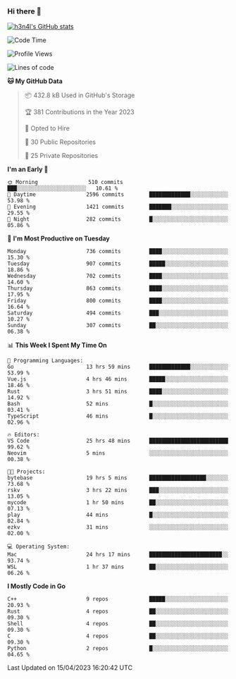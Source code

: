 ### Hi there 👋

[![h3n4l's GitHub stats](https://github-readme-stats.vercel.app/api?username=h3n4l&count_private=true&show_icons=true&theme=radical)](https://github.com/h3n4l/github-readme-stats)

<!--START_SECTION:waka-->
![Code Time](http://img.shields.io/badge/Code%20Time-1%2C131%20hrs%2023%20mins-blue)

![Profile Views](http://img.shields.io/badge/Profile%20Views-1-blue)

![Lines of code](https://img.shields.io/badge/From%20Hello%20World%20I%27ve%20Written-2.7%20million%20lines%20of%20code-blue)

**🐱 My GitHub Data** 

> 📦 432.8 kB Used in GitHub's Storage 
 > 
> 🏆 381 Contributions in the Year 2023
 > 
> 💼 Opted to Hire
 > 
> 📜 30 Public Repositories 
 > 
> 🔑 25 Private Repositories 
 > 
**I'm an Early 🐤** 

```text
🌞 Morning                510 commits         ███░░░░░░░░░░░░░░░░░░░░░░   10.61 % 
🌆 Daytime                2596 commits        █████████████░░░░░░░░░░░░   53.98 % 
🌃 Evening                1421 commits        ███████░░░░░░░░░░░░░░░░░░   29.55 % 
🌙 Night                  282 commits         █░░░░░░░░░░░░░░░░░░░░░░░░   05.86 % 
```
📅 **I'm Most Productive on Tuesday** 

```text
Monday                   736 commits         ████░░░░░░░░░░░░░░░░░░░░░   15.30 % 
Tuesday                  907 commits         █████░░░░░░░░░░░░░░░░░░░░   18.86 % 
Wednesday                702 commits         ████░░░░░░░░░░░░░░░░░░░░░   14.60 % 
Thursday                 863 commits         ████░░░░░░░░░░░░░░░░░░░░░   17.95 % 
Friday                   800 commits         ████░░░░░░░░░░░░░░░░░░░░░   16.64 % 
Saturday                 494 commits         ███░░░░░░░░░░░░░░░░░░░░░░   10.27 % 
Sunday                   307 commits         ██░░░░░░░░░░░░░░░░░░░░░░░   06.38 % 
```


📊 **This Week I Spent My Time On** 

```text
💬 Programming Languages: 
Go                       13 hrs 59 mins      █████████████░░░░░░░░░░░░   53.99 % 
Vue.js                   4 hrs 46 mins       █████░░░░░░░░░░░░░░░░░░░░   18.46 % 
Rust                     3 hrs 51 mins       ████░░░░░░░░░░░░░░░░░░░░░   14.92 % 
Bash                     52 mins             █░░░░░░░░░░░░░░░░░░░░░░░░   03.41 % 
TypeScript               46 mins             █░░░░░░░░░░░░░░░░░░░░░░░░   02.96 % 

🔥 Editors: 
VS Code                  25 hrs 48 mins      █████████████████████████   99.62 % 
Neovim                   5 mins              ░░░░░░░░░░░░░░░░░░░░░░░░░   00.38 % 

🐱‍💻 Projects: 
bytebase                 19 hrs 5 mins       ██████████████████░░░░░░░   73.68 % 
rskv                     3 hrs 22 mins       ███░░░░░░░░░░░░░░░░░░░░░░   13.05 % 
mycode                   1 hr 50 mins        ██░░░░░░░░░░░░░░░░░░░░░░░   07.13 % 
play                     44 mins             █░░░░░░░░░░░░░░░░░░░░░░░░   02.84 % 
ezkv                     31 mins             ░░░░░░░░░░░░░░░░░░░░░░░░░   02.00 % 

💻 Operating System: 
Mac                      24 hrs 17 mins      ███████████████████████░░   93.74 % 
WSL                      1 hr 37 mins        ██░░░░░░░░░░░░░░░░░░░░░░░   06.26 % 
```

**I Mostly Code in Go** 

```text
C++                      9 repos             █████░░░░░░░░░░░░░░░░░░░░   20.93 % 
Rust                     4 repos             ██░░░░░░░░░░░░░░░░░░░░░░░   09.30 % 
Shell                    4 repos             ██░░░░░░░░░░░░░░░░░░░░░░░   09.30 % 
C                        4 repos             ██░░░░░░░░░░░░░░░░░░░░░░░   09.30 % 
Python                   2 repos             █░░░░░░░░░░░░░░░░░░░░░░░░   04.65 % 
```




 Last Updated on 15/04/2023 16:20:42 UTC
<!--END_SECTION:waka-->

